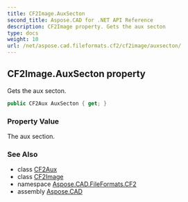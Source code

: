 ```yaml
---
title: CF2Image.AuxSecton
second_title: Aspose.CAD for .NET API Reference
description: CF2Image property. Gets the aux secton
type: docs
weight: 10
url: /net/aspose.cad.fileformats.cf2/cf2image/auxsecton/
---
```

## CF2Image.AuxSecton property

Gets the aux secton.

```csharp
public CF2Aux AuxSecton { get; }
```

### Property Value

The aux section.

### See Also

* class [CF2Aux](../../cf2aux/)
* class [CF2Image](../)
* namespace [Aspose.CAD.FileFormats.CF2](../../cf2image/)
* assembly [Aspose.CAD](../../../)


